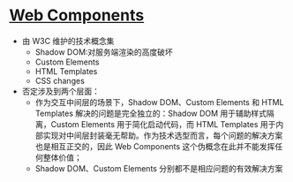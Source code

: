 # [Web Components](https://developer.mozilla.org/en-US/docs/Web/Web_Components)

* 由 W3C 维护的技术概念集
  - Shadow DOM:对服务端渲染的高度破坏
  - Custom Elements
  - HTML Templates
  - CSS changes
* 否定涉及到两个层面：
  - 作为交互中间层的场景下，Shadow DOM、Custom Elements 和 HTML Templates 解决的问题是完全独立的：Shadow DOM 用于辅助样式隔离，Custom Elements 用于简化启动代码，而 HTML Templates 用于内部实现对中间层封装毫无帮助。作为技术选型而言，每个问题的解决方案也是相互正交的，因此 Web Components 这个伪概念在此并不能发挥任何整体价值；
  - Shadow DOM、Custom Elements 分别都不是相应问题的有效解决方案
